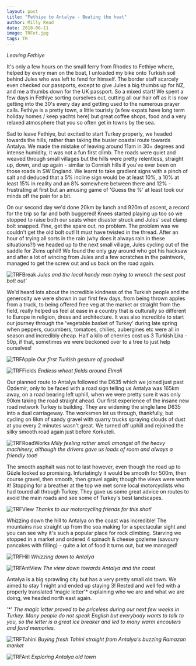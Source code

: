 ```yaml
---
layout: post
title: "Fethiye to Antalya - Beating the heat"
author: Milly Read
date: 2018-06-11
image: TRFet.jpg
tags: TR
---
```


*Leaving Fethiye*

It's only a few hours on the small ferry from Rhodes to Fethiye where, helped by every man on the boat, I unloaded my bike onto Turkish soil behind Jules who was left to fend for himself. The border staff scarcely even checked our passports, except to give Jules a big thumbs up for NZ, and me a thumbs down for the UK passport. So a mixed start! We spent a few days in Fethiye sorting ourselves out, cutting all our hair off as it is now getting into the 30's every day and getting used to the numerous prayer calls. Fethiye is a pretty town, a little touristy (a few expats have long term holiday homes / keep yachts here) but great coffee shops, food and a very relaxed atmosphere that you so often get in towns by the sea. 

Sad to leave Fethiye, but excited to start Turkey properly, we headed towards the hills, rather than taking the busier coastal route towards Antalya. We made the mistake of leaving around 11am in 30+ degrees and intense humidity, it was not a fun first climb. The roads were quiet and weaved through small villages but the hills were pretty relentless, straight up, down, and up again - similar to Cornish hills if you've ever been on those roads in SW England. We learnt to take gradient signs with a pinch of salt and deduced that a 5% incline sign would be at least 10%, a 10% at least 15% in reality and an 8% somewhere between there and 12% - frustrating at first but an amusing game of 'Guess the %' at least took our minds off the pain for a bit. 

On our second day we'd done 20km by lunch and 920m of ascent, a record for the trip so far and both buggered! Knees started playing up too so we stopped to raise both our seats when disaster struck and Jules' seat clamp bolt snapped. Fine, get the spare out, no problem. The problem was we couldn't get the old bolt out! It must have twisted in the thread. After an hour of trying all sorts in the rain (why does it always rain in these situations?!) we headed up to the next small village, Jules cycling out of the saddle for 2kms uphill! We found the only guy around who got his hacksaw and after a lot of wincing from Jules and a few scratches in the paintwork, managed to get the screw out and us back on the road again. 

![TRFBreak](assets/img/TRFBreak.jpg) *Jules and the local handy man trying to wrench the seat post bolt out'*

We'd heard lots about the incredible kindness of the Turkish people and the generosity we were shown in our first few days, from being thrown apples from a truck, to being offered free veg at the market or straight from the field, really helped us feel at ease in a country that is culturally so different to Europe in religion, dress and architecture. It was also incredible to start our journey through the 'vegetable basket of Turkey' during late spring when peppers, cucumbers, tomatoes, chilies, aubergines etc were all in season and incredibly cheap. Half a kilo of cherries cost us 3 Turkish Lira - 50p, if that, sometimes we were beckoned over to a tree to just help ourselves! 

![TRFApple](assets/img/TRFApple.jpg) *Our first Turkish gesture of goodwill*  

![TRFFields](assets/img/TRFFields.JPG) *Endless wheat fields around Elmali*

Our planned route to Antalya followed the D635 which we joined just past Özdemir, only to be faced with a road sign telling us Antalya was 165km away, on a road bearing left uphill, when we were pretty sure it was only 90km taking the road straight ahead. Our first experience of the insane new road network Turkey is building. They are widening the single lane D635 into a dual carriageway. The worksmen let us through, thankfully, but cycling on 8km of sandy gravel with quarry trucks spraying clouds of dust at you every 2 minutes wasn't great. We turned off uphill and rejoined the silky smooth road again just before Korkuteli.  

![TRFRoadWorks](assets/img/TRFRoadWorks.jpg) *Milly feeling rather small amongst all the heavy machinery, although the drivers gave us loads of room and always a friendly toot!*

The smooth asphalt was not to last however, even though the road up to Güzle looked so promising. Infuriatingly it would be smooth for 500m, then course gravel, then smooth, then gravel again; though the views were worth it! Stopping for a breather at the top we met some local motorcyclists who had toured all through Turkey. They gave us some great advice on routes to avoid the main roads and see some of Turkey's best landscapes.

![TRFView](assets/img/TRFView.jpg) *Thanks to our motorcycling friends for this shot!*

Whizzing down the hill to Antalya on the coast was incredible! The mountains rise straight up from the sea making for a spectacular sight and you can see why it's such a popular place for rock climbing. Starving we stopped in a market and ordered 4 spinach & cheese gozleme (savoury pancakes with filling) - quite a lot of food it turns out, but we managed! 

![TRFHill](assets/img/TRFHill.jpg) *Whizzing down to Antalya*  

![TRFAntView](assets/img/TRFAntView.jpg) *The view down towards Antalya and the coast*

Antalya is a big sprawling city but has a very pretty small old town. We aimed to stay 1 night and ended up staying 3!  Rested and well fed with a properly translated 'magic letter'* explaining who we are and what we are doing, we headed north east again. 

'*' *The magic letter proved to be priceless during our next few weeks in Turkey. Many people do not speak English but everybody wants to talk to you, so the letter is a great ice breaker and led to many warm encouters and fond memories.*  

![TRFTahini](assets/img/TRFTahini.jpg) *Buying fresh Tahini straight from Antalya's buzzing Ramazan market*  

![TRFAnt](assets/img/TRFAnt.jpg) *Exploring Antalya old town*

